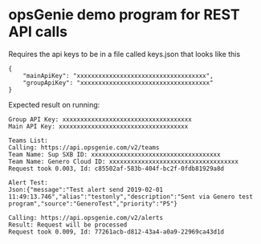 
# opsGenie demo program for REST API calls


Requires the api keys to be in a file called keys.json that looks like this
```
{
	"mainApiKey": "xxxxxxxxxxxxxxxxxxxxxxxxxxxxxxxxxxxx",
	"groupApiKey": "xxxxxxxxxxxxxxxxxxxxxxxxxxxxxxxxxxxx"
}
```


Expected result on running:
```
Group API Key: xxxxxxxxxxxxxxxxxxxxxxxxxxxxxxxxxxxx 
Main API Key: xxxxxxxxxxxxxxxxxxxxxxxxxxxxxxxxxxxx

Teams List:
Calling: https://api.opsgenie.com/v2/teams
Team Name: Sup SXB ID: xxxxxxxxxxxxxxxxxxxxxxxxxxxxxxxxxxxx
Team Name: Genero Cloud ID: xxxxxxxxxxxxxxxxxxxxxxxxxxxxxxxxxxxx
Request took 0.003, Id: c85502af-583b-404f-bc2f-0fdb81929a8d

Alert Test:
Json:{"message":"Test alert send 2019-02-01 11:49:13.746","alias":"testonly","description":"Sent via Genero test program","source":"GeneroTest","priority":"P5"}

Calling: https://api.opsgenie.com/v2/alerts
Result: Request will be processed
Request took 0.009, Id: 77261acb-d812-43a4-a0a9-22969ca43d1d
```
